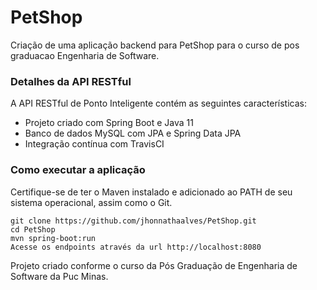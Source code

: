 # PetShop
Criação de uma aplicação backend para PetShop para o curso de pos graduacao Engenharia de Software.

### Detalhes da API RESTful
A API RESTful de Ponto Inteligente contém as seguintes características:  
* Projeto criado com Spring Boot e Java 11
* Banco de dados MySQL com JPA e Spring Data JPA
* Integração contínua com TravisCI
### Como executar a aplicação
Certifique-se de ter o Maven instalado e adicionado ao PATH de seu sistema operacional, assim como o Git.
```
git clone https://github.com/jhonnathaalves/PetShop.git
cd PetShop
mvn spring-boot:run
Acesse os endpoints através da url http://localhost:8080
```

Projeto criado conforme o curso da Pós Graduação de Engenharia de Software da Puc Minas.
